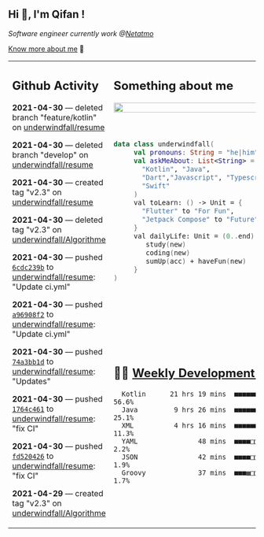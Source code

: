 <h2> Hi 👋, I'm Qifan ! </h2>
<p><em>Software engineer currently work @<a href="https://www.netatmo.com">Netatmo</a>
</em></p><p><a href="https://qifanyang.com/resume" target="_blank"> Know more about me</a> 🔭</p>
<table><tr><td valign="top" rowspan="2">

 ## Github Activity
 <!-- githubActivity starts -->
  **2021-04-30** — deleted branch "feature/kotlin" on [underwindfall/resume](https://api.github.com/repos/underwindfall/resume)

  **2021-04-30** — deleted branch "develop" on [underwindfall/resume](https://api.github.com/repos/underwindfall/resume)

  **2021-04-30** — created tag "v2.3" on [underwindfall/resume](https://api.github.com/repos/underwindfall/resume)

  **2021-04-30** — deleted tag "v2.3" on [underwindfall/Algorithme](https://api.github.com/repos/underwindfall/Algorithme)

  **2021-04-30** — pushed [`6cdc239b`](https://api.github.com/repos/underwindfall/resume/commits/6cdc239bcb20a4f734a7e82d73fb0db6763df6d3) to [underwindfall/resume](https://api.github.com/repos/underwindfall/resume): "Update ci.yml"

  **2021-04-30** — pushed [`a96908f2`](https://api.github.com/repos/underwindfall/resume/commits/a96908f259ee9814a9efd9d49ee7aa8037a1ed4e) to [underwindfall/resume](https://api.github.com/repos/underwindfall/resume): "Update ci.yml"

  **2021-04-30** — pushed [`74a3bb1d`](https://api.github.com/repos/underwindfall/resume/commits/74a3bb1d86fb8ec54f885b395fa700c2c8dcfc0c) to [underwindfall/resume](https://api.github.com/repos/underwindfall/resume): "Updates"

  **2021-04-30** — pushed [`1764c461`](https://api.github.com/repos/underwindfall/resume/commits/1764c4610e577fb98c92ace2b159f27d214f6e9f) to [underwindfall/resume](https://api.github.com/repos/underwindfall/resume): "fix CI"

  **2021-04-30** — pushed [`fd520426`](https://api.github.com/repos/underwindfall/resume/commits/fd5204267b568a233c759e3024c599ec690cbf13) to [underwindfall/resume](https://api.github.com/repos/underwindfall/resume): "fix CI"

  **2021-04-29** — created tag "v2.3" on [underwindfall/Algorithme](https://api.github.com/repos/underwindfall/Algorithme)
 <!-- githubActivity ends -->
 </td><td valign="top">

 ## Something about me
 <!-- profile starts -->
 <a href="https://github.com/underwindfall" width="100%">
  <img src="https://github-readme-stats.vercel.app/api?username=underwindfall&show_icons=true&icon_color=805AD5&text_color=718096&bg_color=ffffff00&hide_title=true&include_all_commits=true&count_private=true&hide_border=true" width="100%"/>
 </a>
 <br/>
 <br/>
 <br/>
 
 ```kotlin
 data class underwindfall(
      val pronouns: String = "he|him",
      val askMeAbout: List<String> = listOf(
        "Kotlin", "Java", 
        "Dart","Javascript", "Typescript",
        "Swift"
      )
      val toLearn: () -> Unit = {
        "Flutter" to "For Fun",
        "Jetpack Compose" to "Future"
      }
      val dailyLife: Unit = (0..end).reduce { acc, new ->	
         study(new)	
         coding(new)	
         sumUp(acc) + haveFun(new)	
      }
 )
 ```
 <!-- profile ends -->
 </td></tr><tr><td valign="top">

 ## 🏊‍♂️ <a href="https://gist.github.com/underwindfall/377ee88ba1fabd1e93516e48ca9c61eb" target="_blank">Weekly Development Breakdown</a>
  <!-- codeTime starts -->
  ```text
    Kotlin      21 hrs 19 mins  ■■■■■■■■■■■■■■■■■□□□□□□□  56.6%
    Java         9 hrs 26 mins  ■■■■■■■■■▥□□□□□□□□□□□□□□  25.1%
    XML          4 hrs 16 mins  ■■■■■■◱□□□□□□□□□□□□□□□□□  11.3%
    YAML               48 mins  ■■■■□□□□□□□□□□□□□□□□□□□□   2.2%
    JSON               42 mins  ■■■■□□□□□□□□□□□□□□□□□□□□   1.9%
    Groovy             37 mins  ■■■▦□□□□□□□□□□□□□□□□□□□□   1.7%
  ```
  <!-- codeTime starts -->
  </td></tr></table>